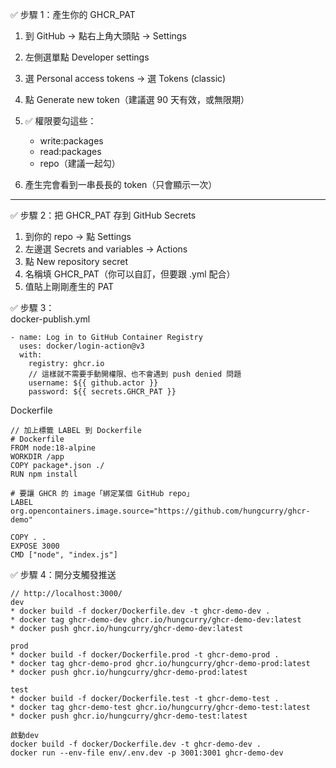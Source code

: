 ✅ 步驟 1：產生你的 GHCR_PAT <br>
1. 到 GitHub → 點右上角大頭貼 → Settings<br>
2. 左側選單點 Developer settings<br>
3. 選 Personal access tokens → 選 Tokens (classic)<br>
4. 點 Generate new token（建議選 90 天有效，或無限期）<br>

5. ✅ 權限要勾這些：<br>
    * write:packages
    * read:packages
    * repo（建議一起勾）
6. 產生完會看到一串長長的 token（只會顯示一次）
---
✅ 步驟 2：把 GHCR_PAT 存到 GitHub Secrets <br>
1. 到你的 repo → 點 Settings
2. 左邊選 Secrets and variables → Actions
3. 點 New repository secret
4. 名稱填 GHCR_PAT（你可以自訂，但要跟 .yml 配合）
5. 值貼上剛剛產生的 PAT

✅ 步驟 3：<br>
docker-publish.yml
```jsx=
- name: Log in to GitHub Container Registry
  uses: docker/login-action@v3
  with:
    registry: ghcr.io
    // 這樣就不需要手動開權限、也不會遇到 push denied 問題
    username: ${{ github.actor }}
    password: ${{ secrets.GHCR_PAT }}
```
Dockerfile
```jsx=
// 加上標籤 LABEL 到 Dockerfile
# Dockerfile
FROM node:18-alpine
WORKDIR /app
COPY package*.json ./
RUN npm install

# 要讓 GHCR 的 image「綁定某個 GitHub repo」
LABEL org.opencontainers.image.source="https://github.com/hungcurry/ghcr-demo"

COPY . .
EXPOSE 3000
CMD ["node", "index.js"]
```

✅ 步驟 4：開分支觸發推送<br>
```jsx=
// http://localhost:3000/
dev
* docker build -f docker/Dockerfile.dev -t ghcr-demo-dev .
* docker tag ghcr-demo-dev ghcr.io/hungcurry/ghcr-demo-dev:latest
* docker push ghcr.io/hungcurry/ghcr-demo-dev:latest

prod
* docker build -f docker/Dockerfile.prod -t ghcr-demo-prod .
* docker tag ghcr-demo-prod ghcr.io/hungcurry/ghcr-demo-prod:latest
* docker push ghcr.io/hungcurry/ghcr-demo-prod:latest

test
* docker build -f docker/Dockerfile.test -t ghcr-demo-test .
* docker tag ghcr-demo-test ghcr.io/hungcurry/ghcr-demo-test:latest
* docker push ghcr.io/hungcurry/ghcr-demo-test:latest

啟動dev
docker build -f docker/Dockerfile.dev -t ghcr-demo-dev .
docker run --env-file env/.env.dev -p 3001:3001 ghcr-demo-dev
```
